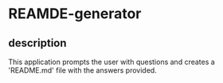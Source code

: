 # REAMDE-generator

## description 
This application prompts the user with questions and creates a 'README.md' file with the answers provided.